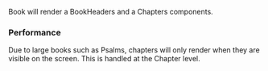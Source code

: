 Book will render a BookHeaders and a Chapters components.

### Performance
Due to large books such as Psalms, chapters will only render when they are visible on the screen.
This is handled at the Chapter level.
